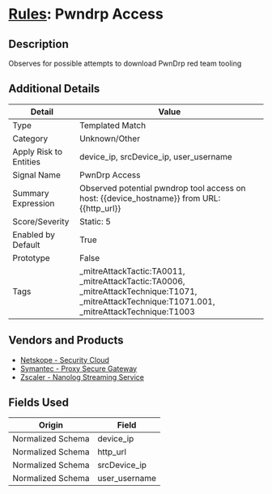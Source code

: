 # [Rules](README.md): Pwndrp Access

## Description
Observes for possible attempts to download PwnDrp red team tooling

## Additional Details
|Detail|Value|
|----|----|
|Type|Templated Match|
|Category|Unknown/Other|
|Apply Risk to Entities|device_ip, srcDevice_ip, user_username|
|Signal Name|PwnDrp Access|
|Summary Expression|Observed potential pwndrop tool access on host: {{device_hostname}} from URL: {{http_url}}|
|Score/Severity|Static: 5|
|Enabled by Default|True|
|Prototype|False|
|Tags|_mitreAttackTactic:TA0011, _mitreAttackTactic:TA0006, _mitreAttackTechnique:T1071, _mitreAttackTechnique:T1071.001, _mitreAttackTechnique:T1003|
## Vendors and Products
- [Netskope - Security Cloud](../products/B3582ED2-1A0C-452D-9802-97433D143486.md)
- [Symantec - Proxy Secure Gateway](../products/991a55cf-8c5a-49ba-ae72-6f64a002bacf.md)
- [Zscaler - Nanolog Streaming Service](../products/6299d728-14f7-455e-85c5-ea8ec65a654a.md)


## Fields Used

|Origin|Field|
|----|----|
|Normalized Schema|device_ip|
|Normalized Schema|http_url|
|Normalized Schema|srcDevice_ip|
|Normalized Schema|user_username|


